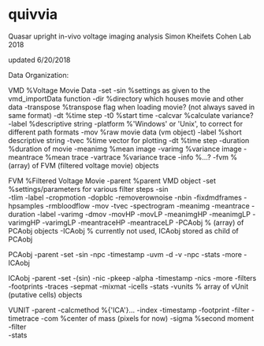# quivvia
Quasar upright in-vivo voltage imaging analysis
Simon Kheifets
Cohen Lab
2018

updated 6/20/2018

Data Organization:

VMD					%Voltage Movie Data 
	-set
		-sin		%settings as given to the vmd_importData function
		-dir		%directory which houses movie and other data
		-transpose	%transpose flag when loading movie? (not always saved in same format)
		-dt			%time step
		-t0			%start time
		-calcvar	%calculate variance?
		-label		%descriptive string
		-platform	%'Windows' or 'Unix', to correct for different path formats
	-mov			%raw movie data (vm object)
	-label			%short descriptive string
	-tvec			%time vector for plotting
	-dt				%time step
	-duration		%duration of movie
	-meanimg		%mean image
	-varimg			%variance image
	-meantrace		%mean trace
    -vartrace       %variance trace
	-info			%...?
	-fvm			% (array) of FVM (filtered voltage movie) objects
	
FVM 				%Filtered Voltage Movie
	-parent			%parent VMD object
	-set			%settings/parameters for various filter steps
		-sin		
		-tlim
		-label
		-cropmotion
		-dopblc
		-removerownoise
		-nbin
		-fixdmdframes
		-hpsamples
		-rmbloodflow
	-mov
	-tvec
	-spectrogram
	-meanimg
	-meantrace
	-duration
	-label
	-varimg
	-dmov
	-movHP
	-movLP
	-meanimgHP
	-meanimgLP
	-varimgHP
	-varimgLP
	-meantraceHP
	-meantraceLP
	-PCAobj			% (array) of PCAobj objects
	-ICAobj			% currently not used, ICAobj stored as child of PCAobj
	
PCAobj
	-parent
	-set
		-sin
		-npc
	-timestamp
	-uvm
	-d
	-v
	-npc
	-stats
	-more
	-ICAobj
	
ICAobj
	-parent
	-set
		-(sin)
		-nic
		-pkeep
		-alpha
	-timestamp
	-nics
	-more
	-filters
	-footprints
	-traces
	-sepmat
	-mixmat
	-icells
	-stats
	-vunits 		% array of vUnit (putative cells) objects 
	
VUNIT
	-parent
	-calcmethod		%{'ICA'}...
	-index 
	-timestamp
	-footprint
	-filter
	-timetrace
	-com			%center of mass (pixels for now)
	-sigma			%second moment
	-filter			
	-stats
	
	